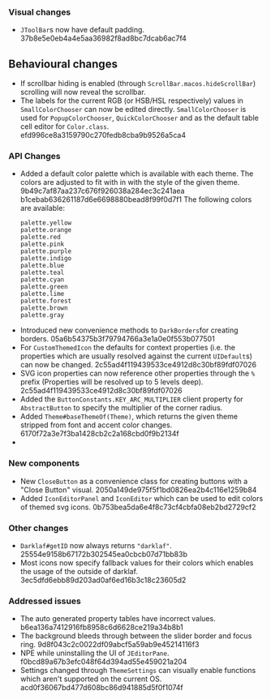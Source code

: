### Visual changes
- `JToolBar`s now have default padding. 37b8e5e0eb4a4e5aa36982f8ad8bc7dcab6ac7f4

## Behavioural changes
- If scrollbar hiding is enabled (through `ScrollBar.macos.hideScrollBar`) scrolling will now reveal the scrollbar.
- The labels for the current RGB (or HSB/HSL respectively) values in `SmallColorChooser` can now be edited directly.
  `SmallColorChooser` is used for `PopupColorChooser`, `QuickColorChooser` and as the default table cell editor for `Color.class`. efd996ce8a3159790c270fedb8cba9b9526a5ca4

### API Changes
- Added a default color palette which is available with each theme. The colors are adjusted to fit with in with the style of the given theme. 9b49c7af87aa237c676f926038a284ec3c241aea b1cebab636261187d6e6698880bead8f99f0d7f1
  The following colors are available:
  ````
  palette.yellow
  palette.orange
  palette.red
  palette.pink
  palette.purple
  palette.indigo
  palette.blue
  palette.teal
  palette.cyan
  palette.green
  palette.lime
  palette.forest
  palette.brown
  palette.gray
  ````
- Introduced new convenience methods to `DarkBorders`for creating borders. 05a6b54375b3f79794766a3e1a0e0f553b077501
- For `CustomThemedIcon` the defaults for context properties (i.e. the properties which are usually resolved against the 
  current `UIDefault`s) can now be changed. 2c55ad4f119439533ce4912d8c30bf89fdf07026
- SVG icon properties can now reference other properties through the `%` prefix (Properties will be resolved up to 5 levels deep). 2c55ad4f119439533ce4912d8c30bf89fdf07026
- Added the `ButtonConstants.KEY_ARC_MULTIPLIER` client property for `AbstractButton` to specify the multiplier of the corner radius. 
- Added `Theme#baseThemeOf(Theme)`, which returns the given theme stripped from font and accent color changes. 6170f72a3e7f3ba1428cb2c2a168cbd0f9b2134f
- 

### New components
- New `CloseButton` as a convenience class for creating buttons with a "Close Button" visual. 2050a149de975f5f1bd0826ea2b4c116e1259b84
- Added `IconEditorPanel` and `IconEditor` which can be used to edit colors of themed svg icons. 0b753bea5da6e4f8c73cf4cbfa08eb2bd2729cf2

### Other changes
- `Darklaf#getID` now always returns `"darklaf"`. 25554e9158b67172b302545ea0cbcb07d71bb83b
- Most icons now specify fallback values for their colors which enables the usage of the outside of darklaf. 3ec5dfd6ebb89d203ad0af6ed16b3c18c23605d2

### Addressed issues
- The auto generated property tables have incorrect values. b6ea136a7412916fb8958c6d6628ce219a34b8b1
- The background bleeds through between the slider border and focus ring. 9d8f043c2c0022df09abcf5a59ab9e45214116f3
- NPE while uninstalling the UI of `JEditorPane`. f0bcd89a67b3efc048f64d394ad55e459021a204
- Settings changed through `ThemeSettings` can visually enable functions which aren't supported on the current OS. acd0f36067bd477d608bc86d941885d5f0f1074f
